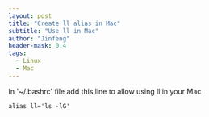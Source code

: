 ```yaml
---
layout: post
title: "Create ll alias in Mac"
subtitle: "Use ll in Mac"
author: "Jinfeng"
header-mask: 0.4
tags:
  - Linux
  - Mac
---
```


In '~/.bashrc' file add this line to allow using ll in your Mac

```
alias ll='ls -lG'
```
